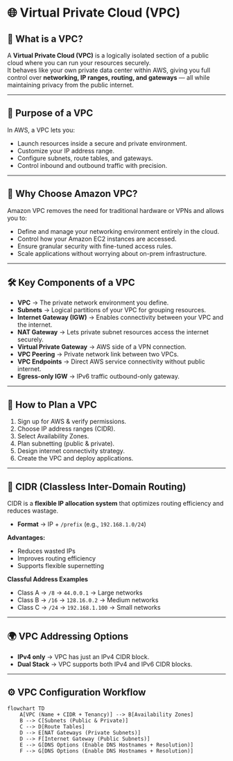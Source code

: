 # 🌐 Virtual Private Cloud (VPC)

## 🔹 What is a VPC?
A **Virtual Private Cloud (VPC)** is a logically isolated section of a public cloud where you can run your resources securely.  
It behaves like your own private data center within AWS, giving you full control over **networking, IP ranges, routing, and gateways** — all while maintaining privacy from the public internet.

---

## 🎯 Purpose of a VPC
In AWS, a VPC lets you:
- Launch resources inside a secure and private environment.
- Customize your IP address range.
- Configure subnets, route tables, and gateways.
- Control inbound and outbound traffic with precision.

---

## 🚀 Why Choose Amazon VPC?
Amazon VPC removes the need for traditional hardware or VPNs and allows you to:
- Define and manage your networking environment entirely in the cloud.
- Control how your Amazon EC2 instances are accessed.
- Ensure granular security with fine-tuned access rules.
- Scale applications without worrying about on-prem infrastructure.

---

## 🛠️ Key Components of a VPC
- **VPC** → The private network environment you define.  
- **Subnets** → Logical partitions of your VPC for grouping resources.  
- **Internet Gateway (IGW)** → Enables connectivity between your VPC and the internet.  
- **NAT Gateway** → Lets private subnet resources access the internet securely.  
- **Virtual Private Gateway** → AWS side of a VPN connection.  
- **VPC Peering** → Private network link between two VPCs.  
- **VPC Endpoints** → Direct AWS service connectivity without public internet.  
- **Egress-only IGW** → IPv6 traffic outbound-only gateway.  

---

## 📝 How to Plan a VPC
1. Sign up for AWS & verify permissions.  
2. Choose IP address ranges (CIDR).  
3. Select Availability Zones.  
4. Plan subnetting (public & private).  
5. Design internet connectivity strategy.  
6. Create the VPC and deploy applications.  

---

## 📌 CIDR (Classless Inter-Domain Routing)
CIDR is a **flexible IP allocation system** that optimizes routing efficiency and reduces wastage.

- **Format** → IP + `/prefix` (e.g., `192.168.1.0/24`)  

**Advantages:**
- Reduces wasted IPs  
- Improves routing efficiency  
- Supports flexible supernetting  

**Classful Address Examples**
- Class A → `/8` → `44.0.0.1` → Large networks  
- Class B → `/16` → `128.16.0.2` → Medium networks  
- Class C → `/24` → `192.168.1.100` → Small networks  

---

## 🌍 VPC Addressing Options
- **IPv4 only** → VPC has just an IPv4 CIDR block.  
- **Dual Stack** → VPC supports both IPv4 and IPv6 CIDR blocks.  

---

## ⚙️ VPC Configuration Workflow

```mermaid
flowchart TD
    A[VPC (Name + CIDR + Tenancy)] --> B[Availability Zones]
    B --> C[Subnets (Public & Private)]
    C --> D[Route Tables]
    D --> E[NAT Gateways (Private Subnets)]
    D --> F[Internet Gateway (Public Subnets)]
    E --> G[DNS Options (Enable DNS Hostnames + Resolution)]
    F --> G[DNS Options (Enable DNS Hostnames + Resolution)]

